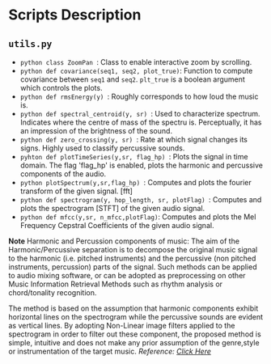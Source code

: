 # Scripts Description 

## ```utils.py```

- ```python class ZoomPan ```: Class to enable interactive zoom by scrolling.
- ```python def covariance(seq1, seq2, plot_true)```: Function to compute covariance between ```seq1``` and ```seq2```. ```plt_true``` is a boolean argument which controls the plots. 
- ```python def rmsEnergy(y) ```: Roughly corresponds to how loud the music is. 
- ```python def spectral_centroid(y, sr) ```: Used to characterize spectrum. Indicates where the centre of mass of the spectru is. Perceptually, it has an impression of the brightness of the sound. 
- ```python def zero_crossing(y, sr) ```: Rate at which signal changes its signs. Highly used to classify percussive sounds.  
- ```pyhton def plotTimeSeries(y,sr, flag_hp) ```: Plots the signal in time domain. The flag 'flag_hp' is enabled, plots the harmonic and percussive components of the audio. 
- ```python plotSpectrum(y,sr,flag_hp) ```: Computes and plots the fourier transform of the given signal. [fft]
- ```python def spectrogram(y, hop_length, sr, plotFlag) ```: Computes and plots the spectrogram [STFT] of the given audio signal. 
- ``` python def mfcc(y,sr, n_mfcc,plotFlag) ```: Computes and plots the Mel Frequency Cepstral Coefficients of the given audio signal. 

**Note**
Harmonic and Percussion components of music: The aim of the Harmonic/Percussive separation is to decompose the original music signal to the harmonic (i.e. pitched instruments) and the percussive (non pitched instruments, percussion) parts of the signal. Such methods can be applied to audio mixing software, or can be adopted as preprocessing on other Music Information Retrieval Methods such as rhythm analysis or chord/tonality recognition.

The method is based on the assumption that harmonic components exhibit horizontal lines on the spectrogram while the percussive sounds are evident as vertical lines. By adopting Non-Linear image filters applied to the spectrogram in order to filter out these component, the proposed method is simple, intuitive and does not make any prior assumption of the genre,style or instrumentation of the target music. 
_Reference: [Click Here](http://mir.ilsp.gr/harmonic_percussive_separation.html)_

